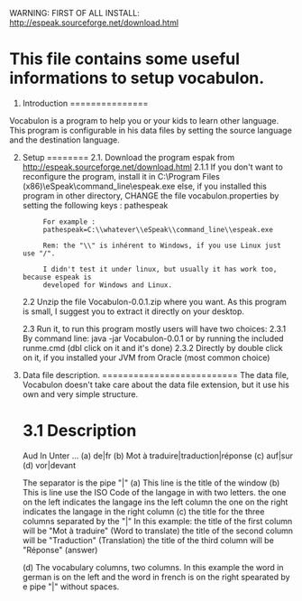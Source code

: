 WARNING: FIRST OF ALL INSTALL:
http://espeak.sourceforge.net/download.html

This file contains some useful informations to setup vocabulon.
================================================================

1. Introduction
===============

Vocabulon is a program to help you or your kids to learn other language. This program is
configurable in his data files by setting the source language and the destination 
language.

2. Setup
========
	2.1. Download the program espak from http://espeak.sourceforge.net/download.html
		2.1.1 If you don't want to reconfigure the program, install it in 
			C:\\Program Files (x86)\\eSpeak\\command_line\\espeak.exe
			else, if you installed this program in other directory, CHANGE the file 
			vocabulon.properties by setting the following keys : pathespeak
			
			For example :
			pathespeak=C:\\whatever\\eSpeak\\command_line\\espeak.exe
			
			Rem: the "\\" is inhérent to Windows, if you use Linux just use "/".
			
			I didn't test it under linux, but usually it has work too, because espeak is
			developed for Windows and Linux.
	2.2 Unzip the file Vocabulon-0.0.1.zip where you want.  As this program is small, I suggest
		you to extract it directly on your desktop.
	   
	2.3 Run it, to run this program mostly users will have two choices:
		2.3.1 By command line:
			  java -jar Vocabulon-0.0.1
			  or by running the included runme.cmd (dbl click on it and it's done)
		2.3.2 Directly by double click on it, if you installed your JVM from Oracle (most common choice)

3. Data file description.
==========================
	The data file, Vocabulon doesn't take care about the data file extension, but it use his own and 
	very simple structure.
	
	3.1 Description
	===============
	Aud In Unter ...						(a)
	de|fr									(b)
	Mot à traduire|traduction|réponse		(c)
	auf|sur									(d)
	vor|devant		
	
	The separator is the pipe "|"
	(a) This line is the title of the window
	(b) This is line use the ISO Code of the langage in with two letters.
	    the one on the left indicates the langage ins the left column
	    the one on the right indicates the langage in the right column
	(c) the title for the three columns separated by the "|"
		In this example: 
			the title of the first column will be "Mot à traduire" (Word to translate)
			the title of the second column will be "Traduction" (Translation)
			the title of the third column will be "Réponse" (answer)
			
	(d) The vocabulary columns, two columns.
		In this example the word in german is on the left and the word in french is on the right
		spearated by e pipe "|" without spaces.
		
		
			
	
	    
	
	
	
			
